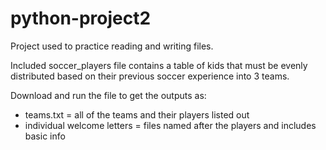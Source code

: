 # python-project2

Project used to practice reading and writing files.


Included soccer_players file contains a table of kids that must be evenly distributed based on their previous soccer experience into 3 teams.

Download and run the file to get the outputs as:
- teams.txt = all of the teams and their players listed out
- individual welcome letters = files named after the players and includes basic info 
